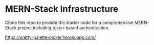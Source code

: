# MERN-Stack Infrastructure

Clone this repo to provide the starter code for a comprehensive MERN-Stack project including token-based authentication.

https://pretty-palette-picker.herokuapp.com/ 